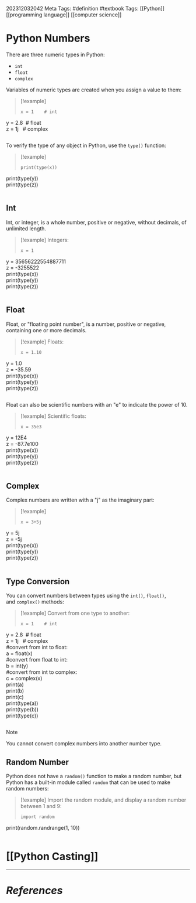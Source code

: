 202312032042
Meta Tags: #definition #textbook 
Tags: [[Python]] [[programming language]] [[computer science]]

# Python Numbers

There are three numeric types in Python:

- `int`
- `float`
- `complex`

Variables of numeric types are created when you assign a value to them:

>[!example]
>```
>x = 1    # int  
y = 2.8  # float  
z = 1j   # complex
>```

To verify the type of any object in Python, use the `type()` function:

>[!example]
>```
>print(type(x))  
print(type(y))  
print(type(z))
>```

## Int

Int, or integer, is a whole number, positive or negative, without decimals, of unlimited length.

>[!example] Integers:
>```
>x = 1  
y = 35656222554887711  
z = -3255522  
print(type(x))  
print(type(y))  
print(type(z))
>```

## Float

Float, or "floating point number", is a number, positive or negative, containing one or more decimals.

>[!example] Floats:
>```
>x = 1.10  
y = 1.0  
z = -35.59  
print(type(x))  
print(type(y))  
print(type(z))
>```

Float can also be scientific numbers with an "e" to indicate the power of 10.

>[!example] Scientific floats:
>```
>x = 35e3  
y = 12E4  
z = -87.7e100  
print(type(x))  
print(type(y))  
print(type(z))
>```

## Complex

Complex numbers are written with a "j" as the imaginary part:

>[!example]
>```
>x = 3+5j  
y = 5j  
z = -5j  
print(type(x))  
print(type(y))  
print(type(z))
>```

## Type Conversion

You can convert numbers between types using the `int()`, `float()`, and `complex()` methods:

>[!example] Convert from one type to another:
>```
>x = 1    # int  
y = 2.8  # float  
z = 1j   # complex  
#convert from int to float:  
a = float(x)  
#convert from float to int:  
b = int(y)  
#convert from int to complex:  
c = complex(x)  
print(a)  
print(b)  
print(c)  
print(type(a))  
print(type(b))  
print(type(c))
>```

>[!note]
>You cannot convert complex numbers into another number type.

## Random Number

Python does not have a `random()` function to make a random number, but Python has a built-in module called `random` that can be used to make random numbers:

>[!example] Import the random module, and display a random number between 1 and 9:
>```
>import random  
print(random.randrange(1, 10))
>```

# [[Python Casting]]

---
# *References*